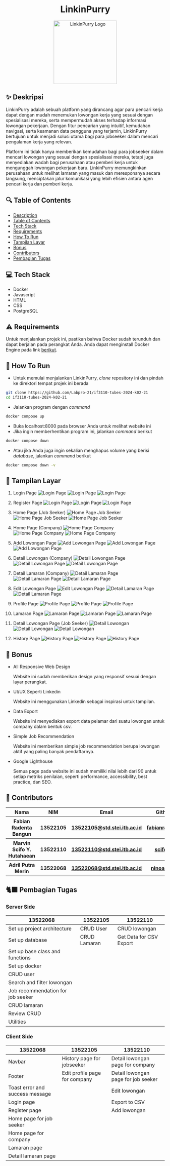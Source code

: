 <h1 align="center">
  LinkinPurry
</h1>

<p align="center">
  <img src="php/src/public/images/logo.webp" width="200" alt="LinkinPurry Logo" />
</p>

<h2 id="description">✨ Deskripsi</h2>
LinkinPurry adalah sebuah platform yang dirancang agar para pencari kerja dapat dengan mudah menemukan lowongan kerja yang sesuai dengan spesialisasi mereka, serta mempermudah akses terhadap informasi lowongan pekerjaan. Dengan fitur pencarian yang intuitif, kemudahan navigasi, serta keamanan data pengguna yang terjamin, LinkinPurry bertujuan untuk menjadi solusi utama bagi para jobseeker dalam mencari pengalaman kerja yang relevan.

Platform ini tidak hanya memberikan kemudahan bagi para jobseeker dalam mencari lowongan yang sesuai dengan spesialisasi mereka, tetapi juga menyediakan wadah bagi perusahaan atau pemberi kerja untuk mengunggah lowongan pekerjaan baru. LinkinPurry memungkinkan perusahaan untuk melihat lamaran yang masuk dan meresponsnya secara langsung, menciptakan jalur komunikasi yang lebih efisien antara agen pencari kerja dan pemberi kerja.

<h2 id="table-of-contents">🔍 Table of Contents</h2>

- <a href="#description">Description</a><br/>
- <a href="#table-of-contents">Table of Contents</a><br/>
- <a href="#tech-stack">Tech Stack</a><br/>
- <a href="#requirements">Requirements</a><br/>
- <a href="#how-to-run">How To Run</a><br/>
- <a href="#screenshots">Tampilan Layar</a><br/>
- <a href="#bonus">Bonus</a><br/>
- <a href="#author">Contributors</a><br/>
- <a href="#contributions">Pembagian Tugas</a><br/>

<h2 id="tech-stack">💻 Tech Stack</h2>

- Docker
- Javascript
- HTML
- CSS
- PostgreSQL

<h2 id="requirements">⚠️ Requirements</h2>

Untuk menjalankan projek ini, pastikan bahwa Docker sudah terunduh dan dapat berjalan pada perangkat Anda. Anda dapat menginstall Docker Engine pada link [berikut](https://docs.docker.com/engine/install/).

<h2 id="how-to-run">🏃 How To Run</h2>

- Untuk memulai menjalankan LinkinPurry, _clone_ repository ini dan pindah ke direktori tempat projek ini berada
```bash
git clone https://github.com/Labpro-21/if3110-tubes-2024-k02-21
cd if3110-tubes-2024-k02-21
```

- Jalankan program dengan _command_
```bash
docker compose up
```

- Buka localhost:8000 pada browser Anda untuk melihat website ini
- Jika ingin memberhentikan program ini, jalankan _command_ berikut
```bash
docker compose down
```
- Atau jika Anda juga ingin sekalian menghapus volume yang berisi _database_, jalankan _command_ berikut
```bash
docker compose down -v
```

<h2 id="screenshots">📱 Tampilan Layar</h2>

1. Login Page
![Login Page](/php/src/public/images/login.png)
![Login Page](/php/src/public/images/login-mobile.png)
![Login Page](/php/src/public/images/login-lighthouse.png)

2. Register Page
![Login Page](/php/src/public/images/register.png)
![Login Page](/php/src/public/images/register-mobile.png)
![Login Page](/php/src/public/images/register-lighthouse.png)

3. Home Page (Job Seeker)
![Home Page Job Seeker](/php/src/public/images/home-job-seeker.png)
![Home Page Job Seeker](/php/src/public/images/home-jobseeker-mobile.png)
![Home Page Job Seeker](/php/src/public/images/home-jobseeker-lighthouse.png)

4. Home Page (Company)
![Home Page Company](/php/src/public/images/home-company.png)
![Home Page Company](/php/src/public/images/home-company-mobile.png)
![Home Page Company](/php/src/public/images/home-company-lighthouse.png)

5. Add Lowongan Page
![Add Lowongan Page](/php/src/public/images/add-lowongan.png)
![Add Lowongan Page](/php/src/public/images/add-job-mobile.png)
![Add Lowongan Page](/php/src/public/images/add-job-lighthouse.png)

6. Detail Lowongan (Company)
![Detail Lowongan Page](/php/src/public/images/detail-lowongan-company.png)
![Detail Lowongan Page](/php/src/public/images/detail-lowongan-mobile.png)
![Detail Lowongan Page](/php/src/public/images/detail-lowongan-lighthouse.png)

7. Detail Lamaran (Company)
![Detail Lamaran Page](/php/src/public/images/detail-lamaran.png)
![Detail Lamaran Page](/php/src/public/images/detail-lamaran-mobile.png)
![Detail Lamaran Page](/php/src/public/images/detail-lamaran-lighthouse.png)

8. Edit Lowongan Page
![Edit Lowongan Page](/php/src/public/images/edit-lowongan.png)
![Detail Lamaran Page](/php/src/public/images/edit-job-mobile.png)
![Detail Lamaran Page](/php/src/public/images/edit-job-lighthouse.png)

9. Profile Page
![Profile Page](/php/src/public/images/profile.png)
![Profile Page](/php/src/public/images/profile-mobile.png)
![Profile Page](/php/src/public/images/profile-lighthouse.png)

10. Lamaran Page
![Lamaran Page](/php/src/public/images/lamaran.png)
![Lamaran Page](/php/src/public/images/lamaran-mobile.png)
![Lamaran Page](/php/src/public/images/lamaran-lighthouse.png)

11. Detail Lowongan Page (Job Seeker)
![Detail Lowongan](/php/src/public/images/detail-lamaran-js.png)
![Detail Lowongan](/php/src/public/images/detail-lowonganjs-mobile.png)
![Detail Lowongan](/php/src/public/images/detail-lowonganjs-lighthouse.png)

12. History Page
![History Page](/php/src/public/images/history.png)
![History Page](/php/src/public/images/history-mobile.png)
![History Page](/php/src/public/images/history-lighthouse.png)

<h2 id='bonus'>🦴 Bonus</h2>

- All Responsive Web Design
  
  Website ini sudah memberikan design yang responsif sesuai dengan layar perangkat.
- UI/UX Seperti Linkedin
  
  Website ini menggunakan Linkedin sebagai inspirasi untuk tampilan. 
- Data Export
  
  Website ini menyediakan export data pelamar dari suatu lowongan untuk company dalam bentuk csv.
- Simple Job Recommendation
  
  Website ini memberikan simple job recommendation berupa lowongan aktif yang paling banyak pendaftarnya.
- Google Lighthouse
  
  Semua page pada website ini sudah memiliki nilai lebih dari 90 untuk setiap metriks penilaian, seperti performance, accessibility, best practice, dan SEO. 

<h2 id="author">🤵 Contributors</h2>
<table>
  <tr>
    <th>Nama</th>
    <th>NIM</th>
    <th>Email</th>
    <th>Github</th>
  </tr>
  <tr>
    <th>Fabian Radenta Bangun</th>
    <th>13522105</th>
    <th>
      <a href="mailto:13522105@std.stei.itb.ac.id">13522105@std.stei.itb.ac.id</a>
    </th>
    <th>
      <a href="https://github.com/fabianradenta">
        fabianradenta
      </a>
    </th>
  </tr>
  <tr>
    <th>Marvin Scifo Y. Hutahaean</th>
    <th>13522110</th>
    <th>
      <a href="mailto:13522110@std.stei.itb.ac.id">13522110@std.stei.itb.ac.id</a>
    </th>
    <th>
      <a href="https://github.com/scifo04">
        scifo04
      </a>
    </th>
  </tr>
  <tr>
    <th>Adril Putra Merin</th>
    <th>13522068</th>
        <th>
      <a href="mailto:13522068@std.stei.itb.ac.id">13522068@std.stei.itb.ac.id</a>
    </th>
    <th>
      <a href="https://github.com/ninoaddict">
        ninoaddict
      </a>
    </th>
  </tr>
</table>


<h2 id='contributions'>🐈‍⬛ Pembagian Tugas</h2>
<h3>Server Side</h3>

| 13522068                                 | 13522105    | 13522110                |
| ---------------------------------------- | ----------- | ----------------------- |
| Set up project architecture              |  CRUD User  | CRUD lowongan           |
| Set up database                          | CRUD Lamaran| Get Data for CSV Export |
| Set up base class and functions          |             |                         |
| Set up docker                            |             |                         |
| CRUD user                                |             |                         |
| Search and filter lowongan               |             |                         |
| Job recommendation for job seeker        |             |                         |
| CRUD lamaran                             |             |                         |
| Review CRUD                              |             |                         |
| Utilities                                |             |                         |

<h3>Client Side</h3>

| 13522068                                 | 13522105                     | 13522110                            |
| ---------------------------------------- | ---------------------------- | ----------------------------------- |
| Navbar                                   | History page for jobseeker   | Detail lowongan page for company    |
| Footer                                   | Edit profile page for company| Detail lowongan page for job seeker |
| Toast error and success message          |                              | Edit lowongan                       |
| Login page                               |                              | Export to CSV                       |
| Register page                            |                              | Add lowongan                        |
| Home page for job seeker                 |                              |                                     |
| Home page for company                    |                              |                                     |
| Lamaran page                             |                              |                                     |
| Detail lamaran page                      |                              |                                     |
